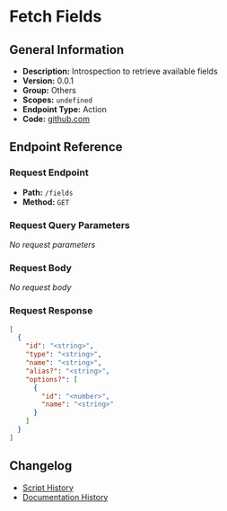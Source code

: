 # Fetch Fields

## General Information

- **Description:** Introspection to retrieve available fields
- **Version:** 0.0.1
- **Group:** Others
- **Scopes:** `undefined`
- **Endpoint Type:** Action
- **Code:** [github.com](https://github.com/NangoHQ/integration-templates/tree/main/integrations/bamboohr-basic/actions/fetch-fields.ts)


## Endpoint Reference

### Request Endpoint

- **Path:** `/fields`
- **Method:** `GET`

### Request Query Parameters

_No request parameters_

### Request Body

_No request body_

### Request Response

```json
[
  {
    "id": "<string>",
    "type": "<string>",
    "name": "<string>",
    "alias?": "<string>",
    "options?": [
      {
        "id": "<number>",
        "name": "<string>"
      }
    ]
  }
]
```

## Changelog

- [Script History](https://github.com/NangoHQ/integration-templates/commits/main/integrations/bamboohr-basic/actions/fetch-fields.ts)
- [Documentation History](https://github.com/NangoHQ/integration-templates/commits/main/integrations/bamboohr-basic/actions/fetch-fields.md)

<!-- END  GENERATED CONTENT -->


